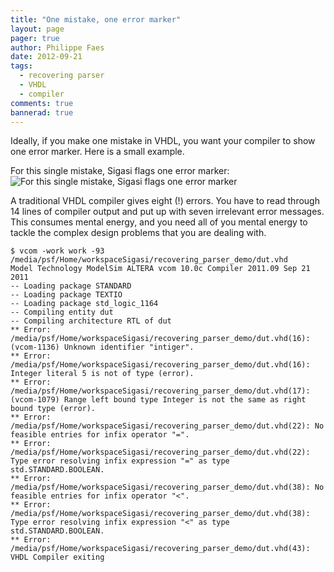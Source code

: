 ```yaml
---
title: "One mistake, one error marker"
layout: page 
pager: true
author: Philippe Faes
date: 2012-09-21
tags: 
  - recovering parser
  - VHDL
  - compiler
comments: true
bannerad: true
---
```


Ideally, if you make one mistake in VHDL, you want your compiler to show one error marker. Here is a small example.

For this single mistake, Sigasi flags one error marker:
![For this single mistake, Sigasi flags one error marker](/img/tech/recovering-vhdl-parser.png)


A traditional VHDL compiler gives eight (!) errors. You have to read through 14 lines of compiler output and put up with seven irrelevant error messages. This consumes mental energy, and you need all of you mental energy to tackle the complex design problems that you are dealing with.
```
$ vcom -work work -93 /media/psf/Home/workspaceSigasi/recovering_parser_demo/dut.vhd
Model Technology ModelSim ALTERA vcom 10.0c Compiler 2011.09 Sep 21 2011
-- Loading package STANDARD
-- Loading package TEXTIO
-- Loading package std_logic_1164
-- Compiling entity dut
-- Compiling architecture RTL of dut
** Error: /media/psf/Home/workspaceSigasi/recovering_parser_demo/dut.vhd(16): (vcom-1136) Unknown identifier "intiger".
** Error: /media/psf/Home/workspaceSigasi/recovering_parser_demo/dut.vhd(16): Integer literal 5 is not of type (error).
** Error: /media/psf/Home/workspaceSigasi/recovering_parser_demo/dut.vhd(17): (vcom-1079) Range left bound type Integer is not the same as right bound type (error).
** Error: /media/psf/Home/workspaceSigasi/recovering_parser_demo/dut.vhd(22): No feasible entries for infix operator "=".
** Error: /media/psf/Home/workspaceSigasi/recovering_parser_demo/dut.vhd(22): Type error resolving infix expression "=" as type std.STANDARD.BOOLEAN.
** Error: /media/psf/Home/workspaceSigasi/recovering_parser_demo/dut.vhd(38): No feasible entries for infix operator "<".
** Error: /media/psf/Home/workspaceSigasi/recovering_parser_demo/dut.vhd(38): Type error resolving infix expression "<" as type std.STANDARD.BOOLEAN.
** Error: /media/psf/Home/workspaceSigasi/recovering_parser_demo/dut.vhd(43): VHDL Compiler exiting
```
